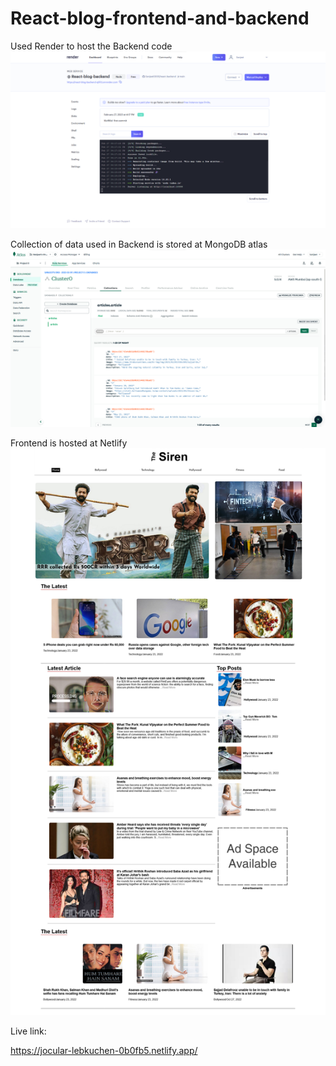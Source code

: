 # React-blog-frontend-and-backend


Used Render to host the Backend code 
![Screenshot1](https://github.com/Sanjeet0000/React-blog-frontend-and-backend/blob/main/Render%20for%20Backend.png)


Collection of data used in Backend is stored at MongoDB atlas 
![Screenshot2](https://github.com/Sanjeet0000/React-blog-frontend-and-backend/blob/main/MongoDB%20Atlas.png)


Frontend is hosted at Netlify 
![Screenshot3](https://github.com/Sanjeet0000/React-blog-frontend-and-backend/blob/main/Blog-screenshot.jpg)

Live link:

https://jocular-lebkuchen-0b0fb5.netlify.app/
